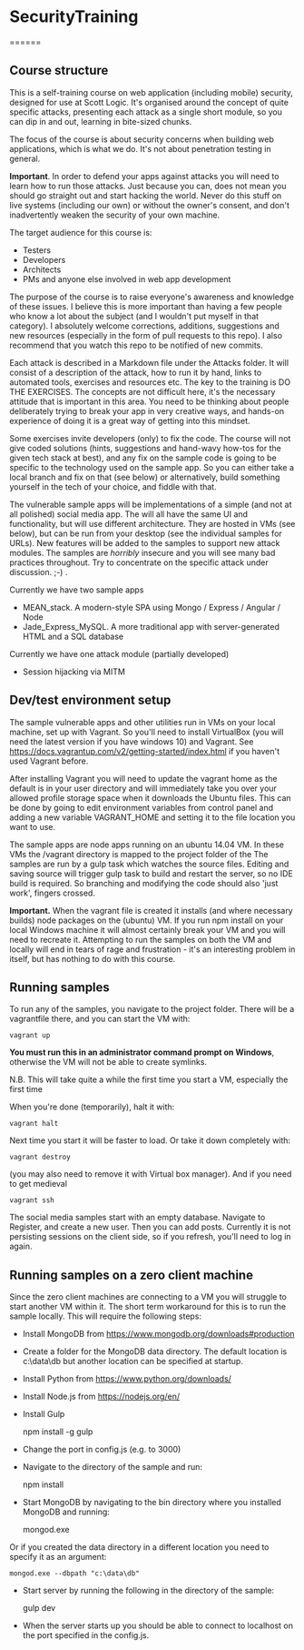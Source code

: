 # SecurityTraining
======

Course structure
-----

This is a self-training course on web application (including mobile) security, designed for use at Scott Logic. It's organised around the concept of quite specific attacks, presenting each attack as a single short module, so you can dip in and out, learning in bite-sized chunks.

The focus of the course is about security concerns when building web applications, which is what we do. It's not about penetration testing in general.

**Important**. In order to defend your apps against attacks you will need to learn how to run those attacks. Just because you can, does not mean you should go straight out and start hacking the world. Never do this stuff on live systems (including our own) or without the owner's consent, and don't inadvertently weaken the security of your own machine. 

The target audience for this course is:
* Testers
* Developers
* Architects 
* PMs and anyone else involved in web app development

The purpose of the course is to raise everyone's awareness and knowledge of these issues. I believe this is more important than having a few people who know a lot about the subject (and I wouldn't put myself in that category). I absolutely welcome corrections, additions, suggestions and new resources (especially in the form of pull requests to this repo). I also recommend that you watch this repo to be notified of new commits.

Each attack is described in a Markdown file under the Attacks folder. It will consist of a description of the attack, how to run it by hand, links to automated tools, exercises and resources etc. The key to the training is DO THE EXERCISES. The concepts are not difficult here, it's the necessary attitude that is important in this area. You need to be thinking about people deliberately trying to break your app in very creative ways, and hands-on experience of doing it is a great way of getting into this mindset.

Some exercises invite developers (only) to fix the code. The course will not give coded solutions (hints, suggestions and hand-wavy how-tos for the given tech stack at best), and any fix on the sample code is going to be specific to the technology used on the sample app. So you can either take a local branch and fix on that (see below) or alternatively, build something yourself in the tech of your choice, and fiddle with that.

The vulnerable sample apps will be implementations of a simple (and not at all polished) social media app. The will all have the same UI and functionality, but will use different architecture. They are hosted in VMs (see below), but can be run from your desktop (see the individual samples for URLs). New features will be added to the samples to support new attack modules. The samples are *horribly* insecure and you will see many bad practices throughout. Try to concentrate on the specific attack under discussion. ;-) .

Currently we have two sample apps
* MEAN_stack. A modern-style SPA using Mongo / Express / Angular / Node
* Jade_Express_MySQL. A more traditional app with server-generated HTML and a SQL database

Currently we have one attack module (partially developed)
* Session hijacking via MITM

Dev/test environment setup
-----

The sample vulnerable apps and other utilities run in VMs on your local machine, set up with Vagrant.
So you'll need to install VirtualBox (you will need the latest version if you have windows 10) and Vagrant.
See https://docs.vagrantup.com/v2/getting-started/index.html if you haven't used Vagrant before.

After installing Vagrant you will need to update the vagrant home as the default is in your user directory and will immediately take you over your allowed profile storage space when it downloads the Ubuntu files.
This can be done by going to edit environment variables from control panel and adding a new variable VAGRANT_HOME and setting it to the file location you want to use.

The sample apps are node apps running on an ubuntu 14.04 VM. In these VMs the /vagrant directory is mapped to the project folder of the  The samples are run by a gulp task which watches the source files. Editing and saving source will trigger gulp task to build and restart the server, so no IDE build is required. So branching and modifying the code should also 'just work', fingers crossed.

**Important.** When the vagrant file is created it installs (and where necessary builds) node packages on the (ubuntu) VM. If you run npm install on your local Windows machine it will almost certainly break your VM and you will need to recreate it. Attempting to run the samples on both the VM and locally will end in tears of rage and frustration - it's an interesting problem in itself, but has nothing to do with this course.


Running samples
-----

To run any of the samples, you navigate to the project folder. There will be a vagrantfile there, and you can start the VM with:

	vagrant up

**You must run this in an administrator command prompt on Windows**, otherwise the VM will not be able to create symlinks.

N.B. This will take quite a while the first time you start a VM, especially the first time

When you're done (temporarily), halt it with:

	vagrant halt
	
Next time you start it will be faster to load. Or take it down completely with:

	vagrant destroy

(you may also need to remove it with Virtual box manager). 
And if you need to get medieval

	vagrant ssh


The social media samples start with an empty database. Navigate to Register, and create a new user. Then you can add posts. Currently it is not persisting sessions on the client side, so if you refresh, you'll need to log in again.


Running samples on a zero client machine
-----

Since the zero client machines are connecting to a VM you will struggle to start another VM within it. The short term workaround for this is to run the sample locally. This will require the following steps:

* Install MongoDB from https://www.mongodb.org/downloads#production
* Create a folder for the MongoDB data directory. The default location is c:\data\db but another location can be specified at startup.
* Install Python from https://www.python.org/downloads/
* Install Node.js from https://nodejs.org/en/
* Install Gulp

	npm install -g gulp
	
* Change the port in config.js (e.g. to 3000)
* Navigate to the directory of the sample and run:

	npm install
	
* Start MongoDB by navigating to the bin directory where you installed MongoDB and running:

	mongod.exe
	
Or if you created the data directory in a different location you need to specify it as an argument:
	
	mongod.exe --dbpath "c:\data\db"
	
* Start server by running the following in the directory of the sample:

	gulp dev
	
* When the server starts up you should be able to connect to localhost on the port specified in the config.js.

